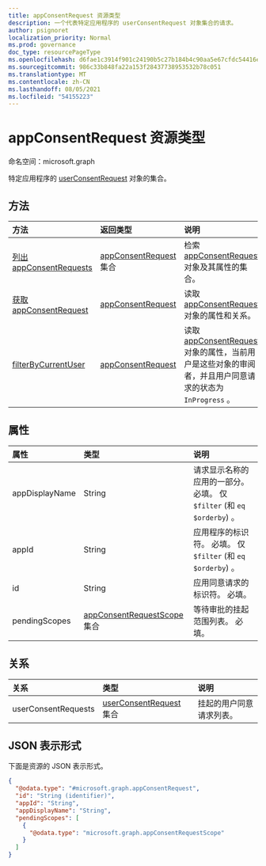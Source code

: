 ```yaml
---
title: appConsentRequest 资源类型
description: 一个代表特定应用程序的 userConsentRequest 对象集合的请求。
author: psignoret
localization_priority: Normal
ms.prod: governance
doc_type: resourcePageType
ms.openlocfilehash: d6fae1c3914f901c24190b5c27b184b4c90aa5e67cfdc54416ec5e6f81703361
ms.sourcegitcommit: 986c33b848fa22a153f28437738953532b78c051
ms.translationtype: MT
ms.contentlocale: zh-CN
ms.lasthandoff: 08/05/2021
ms.locfileid: "54155223"
---
```

# <a name="appconsentrequest-resource-type"></a>appConsentRequest 资源类型

命名空间：microsoft.graph

特定应用程序的 [userConsentRequest](../resources/userconsentrequest.md) 对象的集合。

## <a name="methods"></a>方法

|方法|返回类型|说明|
|:---|:---|:---|
|[列出 appConsentRequests](../api/appconsentrequest-list.md)|[appConsentRequest](../resources/appconsentrequest.md) 集合|检索 [appConsentRequest](appconsentrequest.md) 对象及其属性的集合。|
|[获取 appConsentRequest](../api/appconsentrequest-get.md)|[appConsentRequest](../resources/appconsentrequest.md)|读取 [appConsentRequest](../resources/appconsentrequest.md) 对象的属性和关系。|
|[filterByCurrentUser](../api/appconsentrequest-filterByCurrentUser.md)|[appConsentRequest](../resources/appconsentrequest.md)|读取 [appConsentRequest](../resources/appconsentrequest.md) 对象的属性，当前用户是这些对象的审阅者，并且用户同意请求的状态为 `InProgress` 。 |

## <a name="properties"></a>属性

|属性|类型|说明|
|:---|:---|:---|
|appDisplayName|String|请求显示名称的应用的一部分。 必填。 仅 `$filter` (和 `eq` `$orderby`) 。 |
|appId|String|应用程序的标识符。 必填。 仅 `$filter` (和 `eq` `$orderby`) 。 |
|id|String|应用同意请求的标识符。 必填。|
|pendingScopes|[appConsentRequestScope](../resources/appconsentrequestscope.md) 集合|等待审批的挂起范围列表。 必填。|

## <a name="relationships"></a>关系

|关系|类型|说明|
|:---|:---|:---|
|userConsentRequests|[userConsentRequest](../resources/userconsentrequest.md) 集合|挂起的用户同意请求列表。|

## <a name="json-representation"></a>JSON 表示形式

下面是资源的 JSON 表示形式。
<!-- {
  "blockType": "resource",
  "keyProperty": "id",
  "@odata.type": "microsoft.graph.appConsentRequest",
  "openType": false
}
-->
``` json
{
  "@odata.type": "#microsoft.graph.appConsentRequest",
  "id": "String (identifier)",
  "appId": "String",
  "appDisplayName": "String",
  "pendingScopes": [
    {
      "@odata.type": "microsoft.graph.appConsentRequestScope"
    }
  ]
}
```
